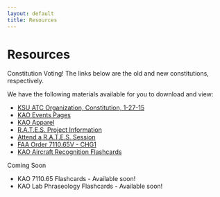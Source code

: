 ```yaml
---
layout: default
title: Resources
---
```

# Resources

Constitution Voting! The links below are the old and new constitutions, respectively.


We have the following materials available for you to download and view:

- [KSU ATC Organization, Constitution, 1-27-15](https://www.dropbox.com/s/xnafgkd2lkajg5u/KAO%20Consitution%20-%20Eff.%20Spring%202015.pdf?dl=0)
- [KAO Events Pages](/events/)
- [KAO Apparel](/apparel/)
- [R.A.T.E.S. Project Information](/rates/)
- [Attend a R.A.T.E.S. Session](/rates/signup/)
- [FAA Order 7110.65V - CHG1](http://www.faa.gov/documentlibrary/media/order/atc.pdf)
- [KAO Aircraft Recognition Flashcards](http://www.studyblue.com/#course/567687)


Coming Soon

- KAO 7110.65 Flashcards - Available soon!
- KAO Lab Phraseology Flashcards - Available soon!

